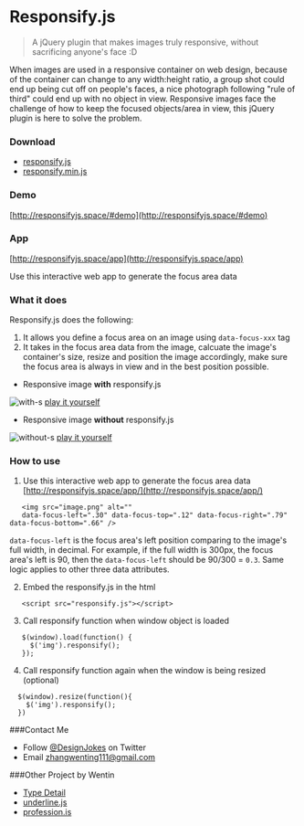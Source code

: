 # Responsify.js

> A jQuery plugin that makes images truly responsive, without sacrificing anyone's face :D

When images are used in a responsive container on web design, because of the container can change to any width:height ratio, a group shot could end up being cut off on people's faces, a nice photograph following "rule of third" could end up with no object in view. Responsive images face the challenge of how to keep the focused objects/area in view, this jQuery plugin is here to solve the problem.

### Download
* [responsify.js](https://raw.githubusercontent.com/wentin/ResponsifyJS/master/responsify.js)
* [responsify.min.js](https://raw.githubusercontent.com/wentin/ResponsifyJS/master/responsify.min.js)

### Demo

[http://responsifyjs.space/#demo](http://responsifyjs.space/#demo)

### App

[http://responsifyjs.space/app](http://responsifyjs.space/app)

Use this interactive web app to generate the focus area data

### What it does

Responsify.js does the following:
 1. It allows you define a focus area on an image using `data-focus-xxx` tag
 2. It takes in the focus area data from the image, calcuate the image's container's size, resize and position the image accordingly, make sure the focus area is always in view and in the best position possible.

* Responsive image **with** responsify.js

![with-s](https://cloud.githubusercontent.com/assets/2474904/11459461/dccd59b6-96a4-11e5-81c6-5b16c7d30a23.gif) [play it yourself](http://wentin.github.io/ResponsifyJS/comparison/with-responsify-js/)

* Responsive image **without** responsify.js

![without-s](https://cloud.githubusercontent.com/assets/2474904/11459460/dccd53bc-96a4-11e5-8a33-bea161ef60a9.gif) [play it yourself](http://wentin.github.io/ResponsifyJS/comparison/without-responsify-js/)

### How to use
 1. Use this interactive web app to generate the focus area data [http://responsifyjs.space/app/](http://responsifyjs.space/app/)
 
 ```
    <img src="image.png" alt="" 
    data-focus-left=".30" data-focus-top=".12" data-focus-right=".79" data-focus-bottom=".66" />
 ```
`data-focus-left` is the focus area's left position comparing to the image's full width, in decimal. For example, if the full width is 300px, the focus area's left is 90, then the `data-focus-left` should be 90/300 = `0.3`. Same logic applies to other three data attributes.

 2. Embed the responsify.js in the html
 
 ``` 
    <script src="responsify.js"></script>
 ``` 
 3. Call responsify function when window object is loaded
 
 ``` 
    $(window).load(function() {
      $('img').responsify();
    });
 ```
 4. Call responsify function again when the window is being resized (optional)
 
  ```
    $(window).resize(function(){
      $('img').responsify();
    })
  ```
  

###Contact Me
* Follow [@DesignJokes](http://twitter.com/DesignJokes) on Twitter
* Email <zhangwenting111@gmail.com>

###Other Project by Wentin
* [Type Detail](http://typedetail.com/)
* [underline.js](https://github.com/wentin/underlineJS)
* [profession.is](http://profession.is/#/)
